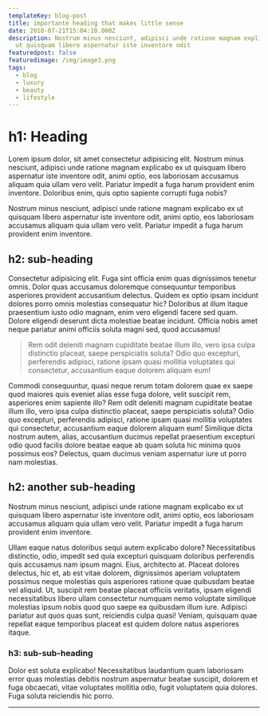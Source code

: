 ```yaml
---
templateKey: blog-post
title: importante heading that makes little sense
date: 2018-07-21T15:04:10.000Z
description: Nostrum minus nesciunt, adipisci unde ratione magnam explicabo ex
  ut quisquam libero aspernatur iste inventore odit
featuredpost: false
featuredimage: /img/image3.png
tags:
  - blog
  - luxury
  - beauty
  - lifestyle
---
```

# h1: Heading

Lorem ipsum dolor, sit amet consectetur adipisicing elit. Nostrum minus nesciunt, adipisci unde ratione magnam explicabo ex ut quisquam libero aspernatur iste inventore odit, animi optio, eos laboriosam accusamus aliquam quia ullam vero velit. Pariatur impedit a fuga harum provident enim inventore. Doloribus enim, quis optio sapiente corrupti fuga nobis?

Nostrum minus nesciunt, adipisci unde ratione magnam explicabo ex ut quisquam libero aspernatur iste inventore odit, animi optio, eos laboriosam accusamus aliquam quia ullam vero velit. Pariatur impedit a fuga harum provident enim inventore. 

## h2: sub-heading

Consectetur adipisicing elit. Fuga sint officia enim quas dignissimos tenetur omnis. Dolor quas accusamus doloremque consequuntur temporibus asperiores provident accusantium delectus. Quidem ex optio ipsam incidunt dolores porro omnis molestias consequatur hic? Doloribus at illum itaque praesentium iusto odio magnam, enim vero eligendi facere sed quam. Dolore eligendi deserunt dicta molestiae beatae incidunt. Officia nobis amet neque pariatur animi officiis soluta magni sed, quod accusamus!

>Rem odit deleniti magnam cupiditate beatae illum illo, vero ipsa culpa distinctio placeat, saepe perspiciatis soluta? Odio quo excepturi, perferendis adipisci, ratione ipsam quasi mollitia voluptates qui consectetur, accusantium eaque dolorem aliquam eum!

Commodi consequuntur, quasi neque rerum totam dolorem quae ex saepe quod maiores quis eveniet alias esse fuga dolore, velit suscipit rem, asperiores enim sapiente illo? Rem odit deleniti magnam cupiditate beatae illum illo, vero ipsa culpa distinctio placeat, saepe perspiciatis soluta? Odio quo excepturi, perferendis adipisci, ratione ipsam quasi mollitia voluptates qui consectetur, accusantium eaque dolorem aliquam eum! Similique dicta nostrum autem, alias, accusantium ducimus repellat praesentium excepturi odio quod facilis dolore beatae eaque ab quam soluta hic minima quos possimus eos? Delectus, quam ducimus veniam aspernatur iure ut porro nam molestias.

## h2: another sub-heading

Nostrum minus nesciunt, adipisci unde ratione magnam explicabo ex ut quisquam libero aspernatur iste inventore odit, animi optio, eos laboriosam accusamus aliquam quia ullam vero velit. Pariatur impedit a fuga harum provident enim inventore. 

Ullam eaque natus doloribus sequi autem explicabo dolore? Necessitatibus distinctio, odio, impedit sed quia excepturi quisquam doloribus perferendis quis accusamus nam ipsum magni. Eius, architecto at. Placeat dolores delectus, hic et, ab est vitae dolorem, dignissimos aperiam voluptatem possimus neque molestias quis asperiores ratione quae quibusdam beatae vel aliquid. Ut, suscipit rem beatae placeat officiis veritatis, ipsam eligendi necessitatibus libero ullam consectetur numquam nemo voluptate similique molestias ipsum nobis quod quo saepe ea quibusdam illum iure. Adipisci pariatur aut quos quas sunt, reiciendis culpa quasi! Veniam, quisquam quae repellat eaque temporibus placeat est quidem dolore natus asperiores itaque.

### h3: sub-sub-heading

Dolor est soluta explicabo! Necessitatibus laudantium quam laboriosam error quas molestias debitis nostrum aspernatur beatae suscipit, dolorem et fuga obcaecati, vitae voluptates mollitia odio, fugit voluptatem quia dolores. Fuga soluta reiciendis hic porro.

---
